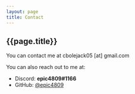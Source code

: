 ```yaml
---
layout: page
title: Contact
---
```


## {{page.title}}

You can contact me at cbolejack05 \[at\] gmail.com

You can also reach out to me at:
- Discord: **epic4809#1166**
- GitHub: [@epic4809](https://github.com/epic4809)

